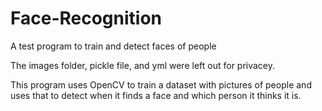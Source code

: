 # Face-Recognition
A test program to train and detect faces of people

The images folder, pickle file, and yml were left out for privacey. 

This program uses OpenCV to train a dataset with pictures of people and uses that to detect when it finds a face and which person it thinks it is.
